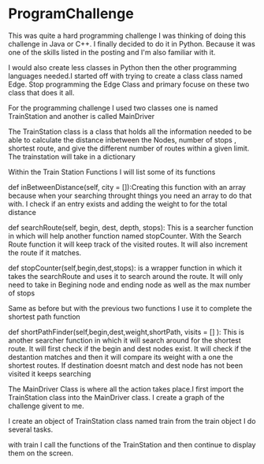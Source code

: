 # ProgramChallenge


This was quite a hard programming challenge I was thinking of doing this challenge in Java or C++. I finally decided to do it in Python. Because it was one of the skills listed in the posting and I'm also familiar with it.

I would also create less classes in Python then the other programming languages needed.I started off with trying to create a class class named Edge.
Stop programming the Edge Class and primary focuse on these two class that does it all.

For the programming challenge I used two classes one is named TrainStation and another is called MainDriver

The TrainStation class is a class that holds all the information needed to be able to  calculate the distance inbetween the Nodes, number of stops , shortest route, and 
give the different number of routes within a given limit. The trainstation will take in a dictionary

Within the Train Station Functions I will list some of its functions

def inBetweenDistance(self, city = []):Creating this function with an array because when your searching throught things you need an array to do that
with. I check if an entry exists and adding the weight to for the total distance

def searchRoute(self, begin, dest, depth, stops): This is a searcher function in which will help another function named stopCounter. With the Search Route function it will keep track of the visited routes. It will also increment the route if it matches.

def stopCounter(self,begin,dest,stops): is a wrapper function in which it takes the searchRoute and uses it to search around the route. It will only need to take in Begining node and ending node as well as the max number of stops

Same as before but with the previous two functions I use it to complete the shortest path function

def shortPathFinder(self,begin,dest,weight,shortPath, visits = [] ): This is another searcher function in which it will search around for the shortest route. It will first check if the begin and dest nodes exist. It will check if the destantion matches and then it will compare its weight with a one the shortest routes. If destination doesnt match and dest node has not been visited it keeps searching



The MainDriver Class is where all the action takes place.I first import the TrainStation class into the MainDriver class. I create a graph of the challenge givent to me.

I create an object of TrainStation class named train from the train object I do several tasks.

with train I call the functions of the TrainStation and then continue to display them on the screen.  





